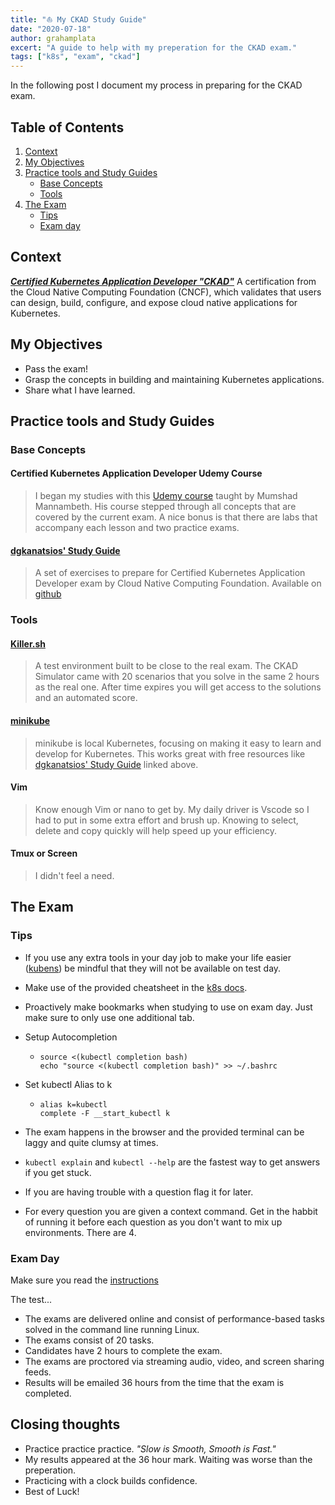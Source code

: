 ```yaml
---
title: "⛵ My CKAD Study Guide"
date: "2020-07-18"
author: grahamplata
excert: "A guide to help with my preperation for the CKAD exam."
tags: ["k8s", "exam", "ckad"]
---
```


In the following post I document my process in preparing for the CKAD exam.

## Table of Contents

1. [Context](#context)
2. [My Objectives](#my-objectives)
3. [Practice tools and Study Guides](#practice-tools-and-study-guides)
   - [Base Concepts](#base-concepts)
   - [Tools](#tools)
4. [The Exam](#the-exam)
   - [Tips](#tips)
   - [Exam day](#exam-day)

## Context

**_[Certified Kubernetes Application Developer "CKAD"](https://www.cncf.io/certification/ckad/)_** A certification from the Cloud Native Computing Foundation (CNCF), which validates that users can design, build, configure, and expose cloud native applications for Kubernetes.

## My Objectives

- Pass the exam!
- Grasp the concepts in building and maintaining Kubernetes applications.
- Share what I have learned.

## Practice tools and Study Guides

### Base Concepts

#### Certified Kubernetes Application Developer Udemy Course

> I began my studies with this [Udemy course](https://www.udemy.com/course/certified-kubernetes-application-developer/) taught by Mumshad Mannambeth. His course stepped through all concepts that are covered by the current exam. A nice bonus is that there are labs that accompany each lesson and two practice exams.

#### [dgkanatsios' Study Guide](https://github.com/dgkanatsios/CKAD-exercises)

> A set of exercises to prepare for Certified Kubernetes Application Developer exam by Cloud Native Computing Foundation. Available on [github](https://github.com/dgkanatsios/CKAD-exercises)

### Tools

#### [Killer.sh](Killer.sh)

> A test environment built to be close to the real exam. The CKAD Simulator came with 20 scenarios that you solve in the same 2 hours as the real one. After time expires you will get access to the solutions and an automated score.

#### [minikube](https://minikube.sigs.k8s.io/docs/start/)

> minikube is local Kubernetes, focusing on making it easy to learn and develop for Kubernetes. This works great with free resources like [dgkanatsios' Study Guide](https://github.com/dgkanatsios/CKAD-exercises) linked above.

#### Vim

> Know enough Vim or nano to get by. My daily driver is Vscode so I had to put in some extra effort and brush up. Knowing to select, delete and copy quickly will help speed up your efficiency.

#### Tmux or Screen

> I didn't feel a need.

## The Exam

### Tips

- If you use any extra tools in your day job to make your life easier ([kubens](https://github.com/ahmetb/kubectx)) be mindful that they will not be available on test day.
- Make use of the provided cheatsheet in the [k8s docs](https://kubernetes.io/docs/reference/kubectl/cheatsheet/).
- Proactively make bookmarks when studying to use on exam day. Just make sure to only use one additional tab.
- Setup Autocompletion

  - ```shell
    source <(kubectl completion bash)
    echo "source <(kubectl completion bash)" >> ~/.bashrc
    ```

- Set kubectl Alias to k

  - ```shell
    alias k=kubectl
    complete -F __start_kubectl k
    ```

- The exam happens in the browser and the provided terminal can be laggy and quite clumsy at times.
- `kubectl explain` and `kubectl --help` are the fastest way to get answers if you get stuck.
- If you are having trouble with a question flag it for later.
- For every question you are given a context command. Get in the habbit of running it before each question as you don't want to mix up environments. There are 4.

### Exam Day

Make sure you read the [instructions](https://docs.linuxfoundation.org/tc-docs/certification/tips-cka-and-ckad)

The test...

- The exams are delivered online and consist of performance-based tasks solved in the command line running Linux.
- The exams consist of 20 tasks.
- Candidates have 2 hours to complete the exam.
- The exams are proctored via streaming audio, video, and screen sharing feeds.
- Results will be emailed 36 hours from the time that the exam is completed.

## Closing thoughts

- Practice practice practice. _"Slow is Smooth, Smooth is Fast."_
- My results appeared at the 36 hour mark. Waiting was worse than the preperation.
- Practicing with a clock builds confidence.
- Best of Luck!
